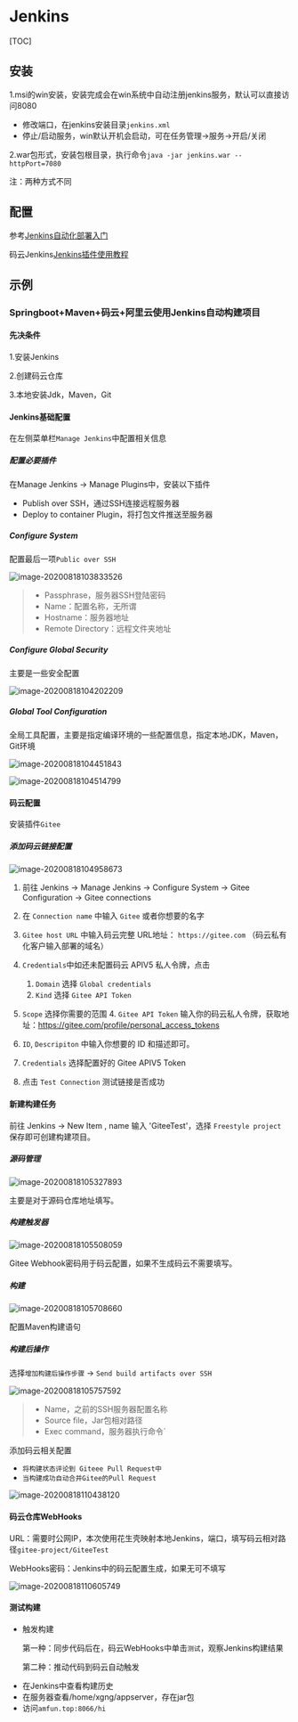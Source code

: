 # Jenkins

[TOC]

## 安装

1.msi的win安装，安装完成会在win系统中自动注册jenkins服务，默认可以直接访问8080

+ 修改端口，在jenkins安装目录`jenkins.xml`
+ 停止/启动服务，win默认开机会启动，可在任务管理->服务->开启/关闭

2.war包形式，安装包根目录，执行命令`java -jar jenkins.war --httpPort=7080`

注：两种方式不同

## 配置

参考[Jenkins自动化部署入门](https://www.cnblogs.com/wfd360/p/11314697.html)

码云Jenkins[Jenkins插件使用教程](https://gitee.com/help/articles/4193#article-header0)

## 示例

### Springboot+Maven+码云+阿里云使用Jenkins自动构建项目

#### 先决条件

1.安装Jenkins

2.创建码云仓库

3.本地安装Jdk，Maven，Git

#### Jenkins基础配置

在左侧菜单栏`Manage Jenkins`中配置相关信息

##### 配置必要插件

在Manage Jenkins -> Manage Plugins中，安装以下插件

+ Publish over SSH，通过SSH连接远程服务器
+ Deploy to container Plugin，将打包文件推送至服务器

##### Configure System

配置最后一项`Public over SSH`

![image-20200818103833526](image\jenkins\image-20200818103833526.png)

> + Passphrase，服务器SSH登陆密码
> + Name：配置名称，无所谓
> + Hostname：服务器地址
> + Remote Directory：远程文件夹地址

##### **Configure Global Security** 

主要是一些安全配置

![image-20200818104202209](image\jenkins\image-20200818104202209.png)

##### Global Tool Configuration

全局工具配置，主要是指定编译环境的一些配置信息，指定本地JDK，Maven，Git环境

![image-20200818104451843](image\jenkins\image-20200818104451843.png)

![image-20200818104514799](image\jenkins\image-20200818104514799.png)

#### 码云配置

安装插件`Gitee`

##### 添加码云链接配置

![image-20200818104958673](image\jenkins\image-20200818104958673.png)

1. 前往 Jenkins -> Manage Jenkins -> Configure System -> Gitee Configuration -> Gitee connections

2. 在 `Connection name` 中输入 `Gitee` 或者你想要的名字

3. `Gitee host URL` 中输入码云完整 URL地址： `https://gitee.com` （码云私有化客户输入部署的域名）

4. `Credentials`中如还未配置码云 APIV5 私人令牌，点击
   1. `Domain` 选择 `Global credentials`
   2. `Kind` 选择 `Gitee API Token`
3. `Scope` 选择你需要的范围
   4. `Gitee API Token` 输入你的码云私人令牌，获取地址：https://gitee.com/profile/personal_access_tokens
5. `ID`, `Descripiton` 中输入你想要的 ID 和描述即可。
   
5. `Credentials` 选择配置好的 Gitee APIV5 Token

6. 点击 `Test Connection` 测试链接是否成功

#### 新建构建任务

前往 Jenkins -> New Item , name 输入 'GiteeTest'，选择 `Freestyle project` 保存即可创建构建项目。

##### 源码管理

![image-20200818105327893](image\jenkins\image-20200818105327893.png)

主要是对于源码仓库地址填写。

##### 构建触发器

![image-20200818105508059](image\jenkins\image-20200818105508059.png)

Gitee Webhook密码用于码云配置，如果不生成码云不需要填写。

##### 构建

![image-20200818105708660](image\jenkins\image-20200818105708660.png)

配置Maven构建语句

##### 构建后操作

选择`增加构建后操作步骤` -> `Send build artifacts over SSH`

![image-20200818105757592](image\jenkins\image-20200818105757592.png)

> + Name，之前的SSH服务器配置名称
> + Source file，Jar包相对路径
> + Exec command，服务器执行命令`

添加码云相关配置

+ `将构建状态评论到 Giteee Pull Request中`
+ `当构建成功自动合并Gitee的Pull Request`

![image-20200818110438120](image\jenkins\image-20200818110438120.png)

#### 码云仓库WebHooks

URL：需要时公网IP，本次使用花生壳映射本地Jenkins，端口，填写码云相对路径`gitee-project/GiteeTest`

WebHooks密码：Jenkins中的码云配置生成，如果无可不填写

![image-20200818110605749](image\jenkins\image-20200818110605749.png)

#### 测试构建

+ 触发构建

  第一种：同步代码后在，码云WebHooks中单击`测试`，观察Jenkins构建结果

  第二种：推动代码到码云自动触发

* 在Jenkins中查看构建历史
* 在服务器查看/home/xgng/appserver，存在jar包
* 访问`amfun.top:8066/hi`

